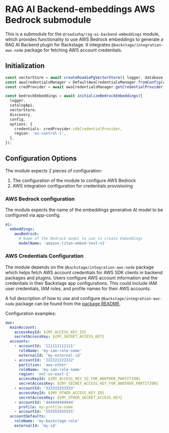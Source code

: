 # RAG AI Backend-embeddings AWS Bedrock submodule

This is a submodule for the `@roadiehq/rag-ai-backend-embeddings` module, which provides functionality to use AWS Bedrock embeddings to generate a RAG AI Backend plugin for Backstage. It integrates `@backstage/integration-aws-node` package for fetching AWS account credentials.

## Initialization

```typescript
const vectorStore = await createRoadiePgVectorStore({ logger, database });
const awsCredentialsManager = DefaultAwsCredentialsManager.fromConfig(config);
const credProvider = await awsCredentialsManager.getCredentialProvider();

const bedrockEmbeddings = await initializeBedrockEmbeddings({
  logger,
  catalogApi,
  vectorStore,
  discovery,
  config,
  options: {
    credentials: credProvider.sdkCredentialProvider,
    region: 'eu-central-1',
  },
});
```

## Configuration Options

The module expects 2 pieces of configuration: 
1. The configuration of the module to configure AWS Bedrock
2. AWS integration configuration for credentials provisioning


### AWS Bedrock configuration

The module expects the name of the embeddings generative AI model to be configured via app-config.

```yaml
ai:
  embeddings:
    awsBedrock:
      # Name of the Bedrock model to use to create Embeddings
      modelName: 'amazon.titan-embed-text-v1'
```


### AWS Credentials Configuration

The module depends on the `@backstage/integration-aws-node` package which helps fetch AWS account credentials for AWS SDK clients in backend packages and plugins. Users configure AWS account information and the credentials in their Backstage app configurations. This could include IAM user credentials, IAM roles, and profile names for their AWS accounts.

A full description of how to use and configure `@backstage/integration-aws-node` package can be found from the [package README](https://github.com/backstage/backstage/blob/master/packages/integration-aws-node/README.md).

Configuration examples:

```yaml
aws:
  mainAccount:
    accessKeyId: ${MY_ACCESS_KEY_ID}
    secretAccessKey: ${MY_SECRET_ACCESS_KEY}
  accounts:
    - accountId: '111111111111'
      roleName: 'my-iam-role-name'
      externalId: 'my-external-id'
    - accountId: '222222222222'
      partition: 'aws-other'
      roleName: 'my-iam-role-name'
      region: 'not-us-east-1'
      accessKeyId: ${MY_ACCESS_KEY_ID_FOR_ANOTHER_PARTITION}
      secretAccessKey: ${MY_SECRET_ACCESS_KEY_FOR_ANOTHER_PARTITION}
    - accountId: '333333333333'
      accessKeyId: ${MY_OTHER_ACCESS_KEY_ID}
      secretAccessKey: ${MY_OTHER_SECRET_ACCESS_KEY}
    - accountId: '444444444444'
      profile: my-profile-name
    - accountId: '555555555555'
  accountDefaults:
    roleName: 'my-backstage-role'
    externalId: 'my-id'
```
